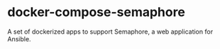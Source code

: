 # docker-compose-semaphore

A set of dockerized apps to support Semaphore, a web application for Ansible.
